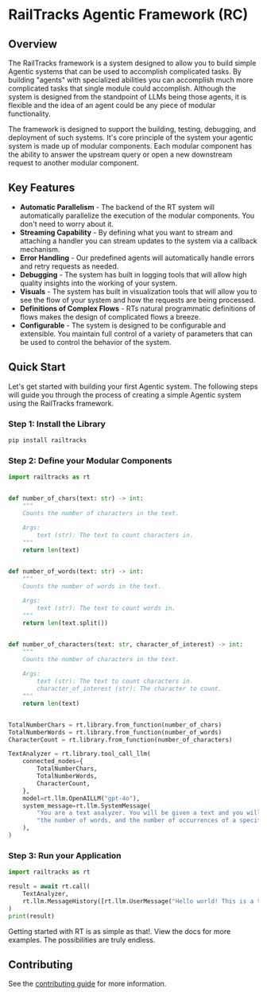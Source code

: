 # RailTracks Agentic Framework (RC)

## Overview

The RailTracks framework is a system designed to allow you to build simple Agentic systems that can be used to
accomplish complicated tasks. By building "agents" with specialized abilities you can accomplish much more complicated
tasks that single module could accomplish. Although the system is designed from the standpoint of LLMs being those
agents,
it is flexible and the idea of an agent could be any piece of modular functionality.

The framework is designed to support the building, testing, debugging, and deployment of
such systems. It's core principle of the system your agentic system is made up of modular components.
Each modular component has the ability to answer the upstream query or open a new downstream request
to another modular component.

## Key Features

- **Automatic Parallelism** - The backend of the RT system will automatically parallelize the execution of the modular
  components. You don't need to worry about it.
- **Streaming Capability** - By defining what you want to stream and attaching a handler you can stream updates to the
  system via a callback mechanism.
- **Error Handling** - Our predefined agents will automatically handle errors and retry requests as needed.
- **Debugging** - The system has built in logging tools that will allow high quality insights into the working of your
  system.
- **Visuals** - The system has built in visualization tools that will allow you to see the flow of your system and how
  the
  requests are being processed.
- **Definitions of Complex Flows** - RTs natural programmatic definitions of flows makes the design of complicated flows
  a breeze.
- **Configurable** - The system is designed to be configurable and extensible. You maintain full control of a variety of
  parameters that can be used to control the behavior of the system.

## Quick Start

Let's get started with building your first Agentic system. The following steps will guide you through the process of
creating a simple Agentic system using the RailTracks framework.

### Step 1: Install the Library

```bash
pip install railtracks
```

### Step 2: Define your Modular Components

```python
import railtracks as rt


def number_of_chars(text: str) -> int:
    """
    Counts the number of characters in the text.
    
    Args:
        text (str): The text to count characters in.
    """
    return len(text)


def number_of_words(text: str) -> int:
    """
    Counts the number of words in the text.
    
    Args:
        text (str): The text to count words in.
    """
    return len(text.split())


def number_of_characters(text: str, character_of_interest) -> int:
    """
    Counts the number of characters in the text.
    
    Args:
        text (str): The text to count characters in.
        character_of_interest (str): The character to count.
    """
    return len(text)


TotalNumberChars = rt.library.from_function(number_of_chars)
TotalNumberWords = rt.library.from_function(number_of_words)
CharacterCount = rt.library.from_function(number_of_characters)

TextAnalyzer = rt.library.tool_call_llm(
    connected_nodes={
        TotalNumberChars,
        TotalNumberWords,
        CharacterCount,
    },
    model=rt.llm.OpenAILLM("gpt-4o"),
    system_message=rt.llm.SystemMessage(
        "You are a text analyzer. You will be given a text and you will return the number of characters, "
        "the number of words, and the number of occurrences of a specific character in the text."
    ),
)
```

### Step 3: Run your Application

```python
import railtracks as rt

result = await rt.call(
    TextAnalyzer,
    rt.llm.MessageHistory([rt.llm.UserMessage("Hello world! This is a test of the RailTracks framework.")])
)
print(result)
```

Getting started with RT is as simple as that!. View the docs for more examples. The possibilities are truly endless.

## Contributing

See the [contributing guide](./CONTRIBUTING.md) for more information.
